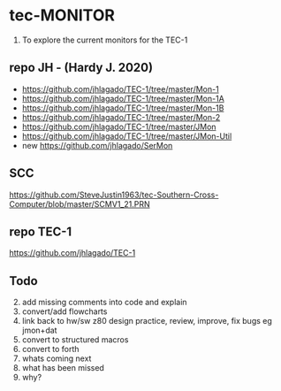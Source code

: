 # tec-MONITOR

1. To explore the current monitors for the TEC-1

## repo JH - (Hardy J. 2020)
* https://github.com/jhlagado/TEC-1/tree/master/Mon-1
* https://github.com/jhlagado/TEC-1/tree/master/Mon-1A
* https://github.com/jhlagado/TEC-1/tree/master/Mon-1B
* https://github.com/jhlagado/TEC-1/tree/master/Mon-2
* https://github.com/jhlagado/TEC-1/tree/master/JMon
* https://github.com/jhlagado/TEC-1/tree/master/JMon-Util
* new https://github.com/jhlagado/SerMon 

## SCC
https://github.com/SteveJustin1963/tec-Southern-Cross-Computer/blob/master/SCMV1_21.PRN



## repo TEC-1
https://github.com/jhlagado/TEC-1

## Todo

2. add missing comments into code and explain
3. convert/add flowcharts
4. link back to hw/sw z80 design practice, review, improve, fix bugs eg jmon+dat
5. convert to structured macros
6. convert to forth
7. whats coming next 
8. what has been missed
9. why?


